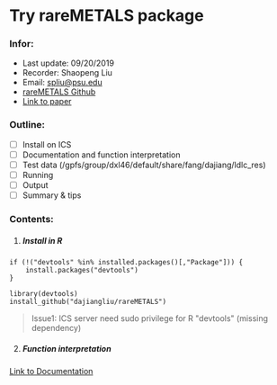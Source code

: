 # Try rareMETALS package

### Infor:

- Last update: 09/20/2019
- Recorder: Shaopeng Liu
- Email: spliu@psu.edu
- [rareMETALS Github](https://github.com/dajiangliu/rareMETALS)
- [Link to paper](https://www.nature.com/articles/ng.2852)

### Outline:

- [ ] Install on ICS
- [ ] Documentation and function interpretation
- [ ] Test data (/gpfs/group/dxl46/default/share/fang/dajiang/ldlc_res)
- [ ] Running
- [ ] Output
- [ ] Summary & tips

### Contents:

1. ##### Install in R
```
if (!("devtools" %in% installed.packages()[,"Package"])) {
	install.packages("devtools")
}

library(devtools)   
install_github("dajiangliu/rareMETALS")
```

> Issue1: ICS server need sudo privilege for R "devtools" (missing dependency)

2. ##### Function interpretation
[Link to Documentation](https://genome.sph.umich.edu/w/images/4/44/RareMETALS-manual.pdf)


